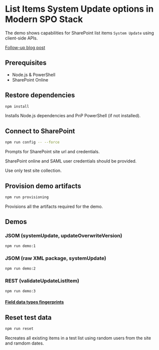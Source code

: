 # List Items System Update options in Modern SPO Stack

The demo shows capabilities for SharePoint list items `System Update` using client-side APIs.

[Follow-up blog post](https://www.linkedin.com/pulse/list-items-system-update-options-sharepoint-online-andrew-koltyakov/)

## Prerequisites

- Node.js & PowerShell
- SharePoint Online

## Restore dependencies

```bash
npm install
```

Installs Node.js dependencies and PnP PowerShell (if not installed).

## Connect to SharePoint

```bash
npm run config -- --force
```

Prompts for SharePoint site url and credentials.

SharePoint online and SAML user credentials should be provided.

Use only test site collection.

## Provision demo artifacts

```bash
npm run provisioning
```

Provisions all the artifacts required for the demo.

## Demos

### JSOM (systemUpdate, updateOverwriteVersion)

```bash
npm run demo:1
```

### JSOM (raw XML package, systemUpdate)

```bash
npm run demo:2
```

### REST (validateUpdateListItem)

```bash
npm run demo:3
```

#### [Field data types fingerprints](./src/03-pnp/FieldTypes.md)

## Reset test data

```bash
npm run reset
```

Recreates all existing items in a test list using random users from the site and ramdom dates.
